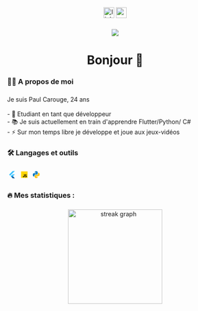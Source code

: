 ###

<div align="center">
  <a href="https://www.linkedin.com/in/pcarouge/"><img src="https://img.shields.io/static/v1?message=LinkedIn&logo=linkedin&label=&color=0077B5&logoColor=white&labelColor=&style=for-the-badge" height="25" alt="linkedin logo"  /></a>
  <a href="https://www.youtube.com/@offhepaul"><img src="https://img.shields.io/static/v1?message=Youtube&logo=youtube&label=&color=FF0000&logoColor=white&labelColor=&style=for-the-badge" height="25" alt="youtube logo"  /></a>
</div>

###

<div align="center">
  <img src="https://visitor-badge.laobi.icu/badge?page_id=maurodesouza.maurodesouza&"  />
</div>

###

<h1 align="center">Bonjour 👋</h1>

###

<h3 align="left">👩‍💻  A propos de moi</h3>

###

<p align="left">Je suis Paul Carouge, 24 ans<br><br>- 🔭 Etudiant en tant que développeur <br>- 📚 Je suis actuellement en train d'apprendre Flutter/Python/ C# <br>- ⚡ Sur mon temps libre je développe et joue aux jeux-vidéos </p>

###

<h3 align="left">🛠 Langages et outils</h3>

###

<div align="left">
  <svg id='Flutter_24' width='24' height='24' viewBox='0 0 24 24' xmlns='http://www.w3.org/2000/svg' xmlns:xlink='http://www.w3.org/1999/xlink'><rect width='24' height='24' stroke='none' fill='#000000' opacity='0'/>


<g transform="matrix(0.42 0 0 0.42 12 12)" >
<g style="" >
<g transform="matrix(1 0 0 1 -2 -7)" >
<polygon style="stroke: none; stroke-width: 1; stroke-dasharray: none; stroke-linecap: butt; stroke-dashoffset: 0; stroke-linejoin: miter; stroke-miterlimit: 4; fill: rgb(64,196,255); fill-rule: nonzero; opacity: 1;" points="4,-13 -16,7 -10,13 16,-13 " />
</g>
<g transform="matrix(1 0 0 1 5.5 3.5)" >
<polygon style="stroke: none; stroke-width: 1; stroke-dasharray: none; stroke-linecap: butt; stroke-dashoffset: 0; stroke-linejoin: miter; stroke-miterlimit: 4; fill: rgb(64,196,255); fill-rule: nonzero; opacity: 1;" points="8.5,-5.5 -2.5,5.5 -8.5,-0.5 -3.5,-5.5 " />
</g>
<g transform="matrix(0.71 -0.71 0.71 0.71 -3 9)" >
<rect style="stroke: none; stroke-width: 1; stroke-dasharray: none; stroke-linecap: butt; stroke-dashoffset: 0; stroke-linejoin: miter; stroke-miterlimit: 4; fill: rgb(3,169,244); fill-rule: nonzero; opacity: 1;" x="-4.2425" y="-4.2425" rx="0" ry="0" width="8.485" height="8.485" />
</g>
<g transform="matrix(1 0 0 1 5.5 14.5)" >
<polygon style="stroke: none; stroke-width: 1; stroke-dasharray: none; stroke-linecap: butt; stroke-dashoffset: 0; stroke-linejoin: miter; stroke-miterlimit: 4; fill: rgb(1,87,155); fill-rule: nonzero; opacity: 1;" points="8.5,5.5 -3.5,5.5 -8.5,0.5 -2.5,-5.5 " />
</g>
<g transform="matrix(1 0 0 1 1.5 12)" >
<polygon style="stroke: none; stroke-width: 1; stroke-dasharray: none; stroke-linecap: butt; stroke-dashoffset: 0; stroke-linejoin: miter; stroke-miterlimit: 4; fill: rgb(8,73,148); fill-rule: nonzero; opacity: 1;" points="-4.5,3 4.5,0 1.5,-3 " />
</g>
</g>
</g>
</svg>
<svg id='JavaScript_24' width='24' height='24' viewBox='0 0 24 24' xmlns='http://www.w3.org/2000/svg' xmlns:xlink='http://www.w3.org/1999/xlink'><rect width='24' height='24' stroke='none' fill='#000000' opacity='0'/>


<g transform="matrix(0.42 0 0 0.42 12 12)" >
<g style="" >
<g transform="matrix(1 0 0 1 0 0)" >
<path style="stroke: none; stroke-width: 1; stroke-dasharray: none; stroke-linecap: butt; stroke-dashoffset: 0; stroke-linejoin: miter; stroke-miterlimit: 4; fill: rgb(255,214,0); fill-rule: nonzero; opacity: 1;" transform=" translate(-24, -24)" d="M 6 42 L 6 6 L 42 6 L 42 42 L 6 42 z" stroke-linecap="round" />
</g>
<g transform="matrix(1 0 0 1 2.67 6)" >
<path style="stroke: none; stroke-width: 1; stroke-dasharray: none; stroke-linecap: butt; stroke-dashoffset: 0; stroke-linejoin: miter; stroke-miterlimit: 4; fill: rgb(0,0,1); fill-rule: nonzero; opacity: 1;" transform=" translate(-26.67, -30)" d="M 29.538 32.947 C 30.23 34.071000000000005 30.982 35.148 32.575 35.148 C 33.913000000000004 35.148 34.615 34.483000000000004 34.615 33.563 C 34.615 32.462 33.889 32.071000000000005 32.417 31.430000000000003 L 31.610000000000003 31.086000000000002 C 29.281000000000002 30.098000000000003 27.732000000000003 28.860000000000003 27.732000000000003 26.245 C 27.732000000000003 23.835 29.577 22.001 32.46 22.001 C 34.513 22.001 35.988 22.712 37.052 24.574 L 34.538 26.181 C 33.985 25.193 33.38699999999999 24.804000000000002 32.459999999999994 24.804000000000002 C 31.513999999999992 24.804000000000002 30.914999999999992 25.401000000000003 30.914999999999992 26.181 C 30.914999999999992 27.145 31.514999999999993 27.535 32.89999999999999 28.132 L 33.706999999999994 28.476000000000003 C 36.452 29.645 38 30.839 38 33.523 C 38 36.415 35.716 38 32.65 38 C 29.651 38 27.948 36.495 27 34.632 L 29.538 32.947 z M 17.952 33.029 C 18.458000000000002 33.935 19.227 34.632000000000005 20.333000000000002 34.632000000000005 C 21.391000000000002 34.632000000000005 22.000000000000004 34.214000000000006 22.000000000000004 32.589000000000006 L 22.000000000000004 22 L 25.333000000000006 22 L 25.333000000000006 33.101 C 25.333000000000006 36.467999999999996 23.380000000000006 38 20.528000000000006 38 C 17.951000000000008 38 16.091000000000005 36.254 15.333000000000006 34.632 L 17.952 33.029 z" stroke-linecap="round" />
</g>
</g>
</g>
</svg>
<svg id='Python_24' width='24' height='24' viewBox='0 0 24 24' xmlns='http://www.w3.org/2000/svg' xmlns:xlink='http://www.w3.org/1999/xlink'><rect width='24' height='24' stroke='none' fill='#000000' opacity='0'/>


<g transform="matrix(0.42 0 0 0.42 12 12)" >
<g style="" >
<g transform="matrix(1 0 0 1 -5.94 -4.5)" >
<path style="stroke: none; stroke-width: 1; stroke-dasharray: none; stroke-linecap: butt; stroke-dashoffset: 0; stroke-linejoin: miter; stroke-miterlimit: 4; fill: rgb(2,119,189); fill-rule: nonzero; opacity: 1;" transform=" translate(-18.06, -19.5)" d="M 24.047 5 C 22.492 5.005 21.414 5.142 20.111 5.367 C 16.263 6.037 15.562000000000001 7.444 15.562000000000001 10.036999999999999 L 15.562000000000001 14 L 24.562 14 L 24.562 16 L 15.22 16 L 10.870000000000001 16 C 8.234000000000002 16 5.927000000000001 17.242 5.196000000000001 20.219 C 4.370000000000001 23.636000000000003 4.333 25.776000000000003 5.196000000000001 29.344 C 5.851 32.005 7.294 34 9.931 34 L 13.562999999999999 34 L 13.562999999999999 28.896 C 13.562999999999999 25.93 16.249 23 19.326999999999998 23 L 26.563 23 C 29.086 23 31.563 21.137999999999998 31.563 18.623 L 31.563 10.037 C 31.563 7.598000000000001 29.804 5.774000000000001 27.345 5.365000000000001 C 27.406 5.359 25.589 4.994 24.047 5 z M 19.063 9 C 19.884 9 20.563 9.677 20.563 10.502 C 20.563 11.335 19.884 12 19.063 12 C 18.226 12 17.563 11.336 17.563 10.502 C 17.563 9.68 18.226 9 19.063 9 z" stroke-linecap="round" />
</g>
<g transform="matrix(1 0 0 1 5.06 4.5)" >
<path style="stroke: none; stroke-width: 1; stroke-dasharray: none; stroke-linecap: butt; stroke-dashoffset: 0; stroke-linejoin: miter; stroke-miterlimit: 4; fill: rgb(255,193,7); fill-rule: nonzero; opacity: 1;" transform=" translate(-29.06, -28.5)" d="M 23.078 43 C 24.633 42.995 25.711 42.858 27.014 42.633 C 30.862 41.963 31.563 40.556000000000004 31.563 37.963 L 31.563 34 L 22.563 34 L 22.563 32 L 31.906 32 L 36.256 32 C 38.892 32 41.199 30.758 41.93 27.781 C 42.756 24.363999999999997 42.793 22.223999999999997 41.93 18.656 C 41.274 15.995 39.831 14 37.194 14 L 33.562000000000005 14 L 33.562000000000005 19.104 C 33.562000000000005 22.07 30.876000000000005 25 27.798000000000005 25 L 20.562000000000005 25 C 18.039000000000005 25 15.562000000000005 26.862000000000002 15.562000000000005 29.377 L 15.562000000000005 37.963 C 15.562000000000005 40.402 17.321000000000005 42.226 19.780000000000005 42.635 C 19.719 42.641 21.536 43.006 23.078 43 z M 28.063 39 C 27.241999999999997 39 26.563 38.323 26.563 37.498 C 26.563 36.665 27.241999999999997 36 28.063 36 C 28.9 36 29.563 36.664 29.563 37.498 C 29.563 38.32 28.899 39 28.063 39 z" stroke-linecap="round" />
</g>
</g>
</g>
</svg>
</div>

###

<h3 align="left">🔥   Mes statistiques :</h3>

###

<div align="center">
  <img src="https://streak-stats.demolab.com?user=offHePaul&locale=en&mode=daily&theme=dark&hide_border=false&border_radius=5&order=3" height="220" alt="streak graph"  />
</div>

###
